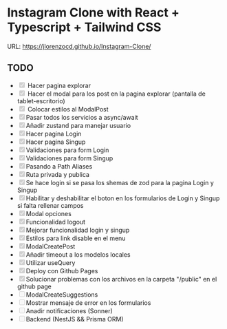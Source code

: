 # Instagram Clone with React + Typescript + Tailwind CSS

URL: https://jlorenzocd.github.io/Instagram-Clone/

## TODO

- <input type="checkbox" disabled checked/> Hacer pagina explorar
- <input type="checkbox" disabled checked/> Hacer el modal para los post en la pagina explorar (pantalla de tablet-escritorio)
- <input type="checkbox" disabled checked/> Colocar estilos al ModalPost
- <input type="checkbox" disabled checked />Pasar todos los servicios a async/await
- <input type="checkbox" disabled checked/>Añadir zustand para manejar usuario
- <input type="checkbox" disabled checked/>Hacer pagina Login
- <input type="checkbox" disabled checked/>Hacer pagina Singup
- <input type="checkbox" disabled checked/>Validaciones para form Login
- <input type="checkbox" disabled checked/>Validaciones para form Singup
- <input type="checkbox" disabled checked/>Pasando a Path Aliases
- <input type="checkbox" disabled checked/>Ruta privada y publica
- <input type="checkbox" disabled checked/>Se hace login si se pasa los shemas de zod para la pagina Login y Singup
- <input type="checkbox" disabled checked/>Habilitar y deshabilitar el boton en los formularios de Login y Singup si falta rellenar campos
- <input type="checkbox" disabled checked/>Modal opciones
- <input type="checkbox" disabled checked/>Funcionalidad logout
- <input type="checkbox" disabled checked/>Mejorar funcionalidad login y singup
- <input type="checkbox" disabled checked/>Estilos para link disable en el menu
- <input type="checkbox" disabled checked/>ModalCreatePost
- <input type="checkbox" disabled checked/>Añadir timeout a los modelos locales
- <input type="checkbox" disabled checked/>Utilizar useQuery
- <input type="checkbox" disabled checked/>Deploy con Github Pages
- <input type="checkbox" disabled checked/>Solucionar problemas con los archivos en la carpeta "/public" en el github page
- <input type="checkbox" disabled />ModalCreateSuggestions
- <input type="checkbox" disabled />Mostrar mensaje de error en los formularios
- <input type="checkbox" disabled />Anadir notificaciones (Sonner)
- <input type="checkbox" disabled />Backend (NestJS && Prisma ORM)
